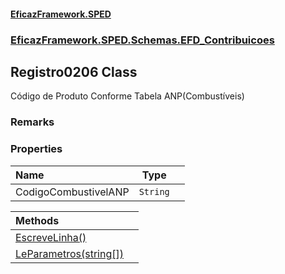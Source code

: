 #### [EficazFramework.SPED](EficazFrameworkSPED.md 'EficazFramework SPED')
### [EficazFramework.SPED.Schemas.EFD_Contribuicoes](EficazFramework.SPED.Schemas.EFD_Contribuicoes.md 'EficazFramework.SPED.Schemas.EFD_Contribuicoes')

## Registro0206 Class

Código de Produto Conforme Tabela ANP(Combustíveis)

### Remarks
### Properties

| Name | Type | |
| :--- | :---: | :--- |
| CodigoCombustivelANP | `String` |  |

| Methods | |
| :--- | :--- |
| [EscreveLinha()](EficazFramework.SPED.Schemas.EFD_Contribuicoes/Registro0206/EscreveLinha().md 'EficazFramework.SPED.Schemas.EFD_Contribuicoes.Registro0206.EscreveLinha()') | |
| [LeParametros(string[])](EficazFramework.SPED.Schemas.EFD_Contribuicoes/Registro0206/LeParametros(string[]).md 'EficazFramework.SPED.Schemas.EFD_Contribuicoes.Registro0206.LeParametros(string[])') | |
